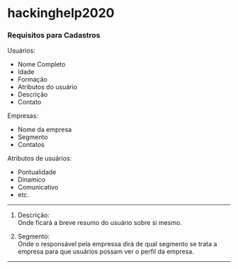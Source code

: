 # hackinghelp2020

### Requisitos para Cadastros

Usuários: 
- Nome Completo
- Idade
- Formação
- Atributos do usuário
- Descrição
- Contato

Empresas:
- Nome da empresa
- Segmento
- Contatos


Atributos de usuários:  
- Pontualidade
- Dinamico
- Comunicativo
- etc.

---
1.  Descrição:   
  Onde ficará a breve resumo do usuário sobre si mesmo.

1. Segmento:   
  Onde o responsável pela empressa dirá de qual segmento se trata a empresa para que usuários possam ver o perfil da empresa.

  ---
